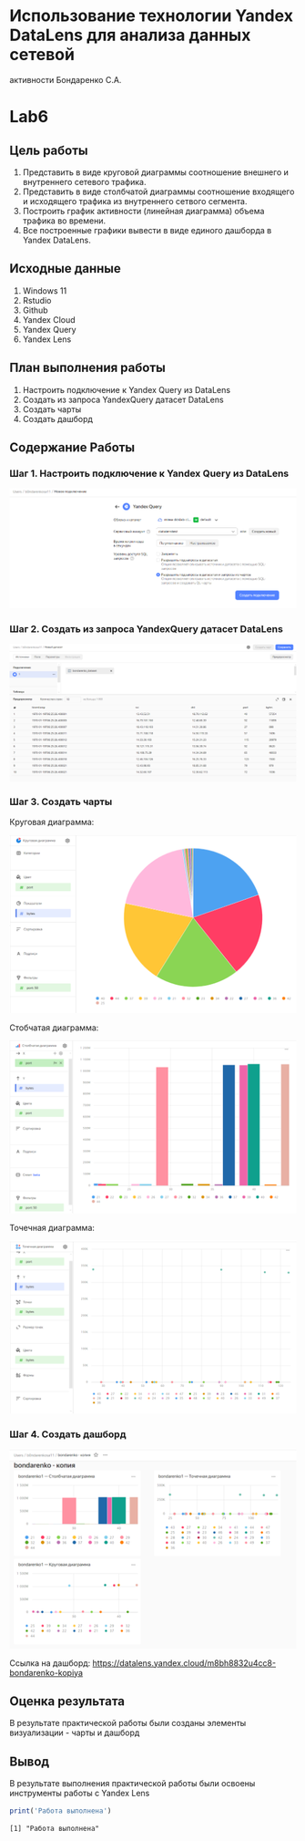 # Использование технологии Yandex DataLens для анализа данных сетевой
активности Бондаренко С.А.


# Lab6

## Цель работы

1.  Представить в виде круговой диаграммы соотношение внешнего и
    внутреннего сетевого трафика.
2.  Представить в виде столбчатой диаграммы соотношение входящего и
    исходящего трафика из внутреннего сетвого сегмента.
3.  Построить график активности (линейная диаграмма) объема трафика во
    времени.
4.  Все построенные графики вывести в виде единого дашборда в Yandex
    DataLens.

## Исходные данные

1.  Windows 11
2.  Rstudio
3.  Github
4.  Yandex Cloud
5.  Yandex Query
6.  Yandex Lens

## План выполнения работы

1.  Настроить подключение к Yandex Query из DataLens
2.  Создать из запроса YandexQuery датасет DataLens
3.  Создать чарты
4.  Создать дашборд

## Содержание Работы

### Шаг 1. Настроить подключение к Yandex Query из DataLens

![](https://github.com/bondarenkosa11/Bondarenko_R/blob/main/Lab_6/lab_6%20img/подключение%20к%20даталенс.png)

### Шаг 2. Создать из запроса YandexQuery датасет DataLens

![](https://github.com/bondarenkosa11/Bondarenko_R/blob/main/Lab_6/lab_6%20img/создание%20датасета.png)

### Шаг 3. Создать чарты

Круговая диаграмма:

![](https://github.com/bondarenkosa11/Bondarenko_R/blob/main/Lab_6/lab_6%20img/круговая%20диаграмма.png)

Стобчатая диаграмма:

![](https://github.com/bondarenkosa11/Bondarenko_R/blob/main/Lab_6/lab_6%20img/столбчатая%20диаграмма.png)

Точечная диаграмма:

![](https://github.com/bondarenkosa11/Bondarenko_R/blob/main/Lab_6/lab_6%20img/точечная%20диаграмма.png)

### Шаг 4. Создать дашборд

![](https://github.com/bondarenkosa11/Bondarenko_R/blob/main/Lab_6/lab_6%20img/дэшборд.png)

Ссылка на дашборд:
https://datalens.yandex.cloud/m8bh8832u4cc8-bondarenko-kopiya

## Оценка результата

В результате практической работы были созданы элементы визуализации -
чарты и дашборд

## Вывод

В результате выполнения практической работы были освоены инструменты
работы с Yandex Lens

``` r
print('Работа выполнена')
```

    [1] "Работа выполнена"
